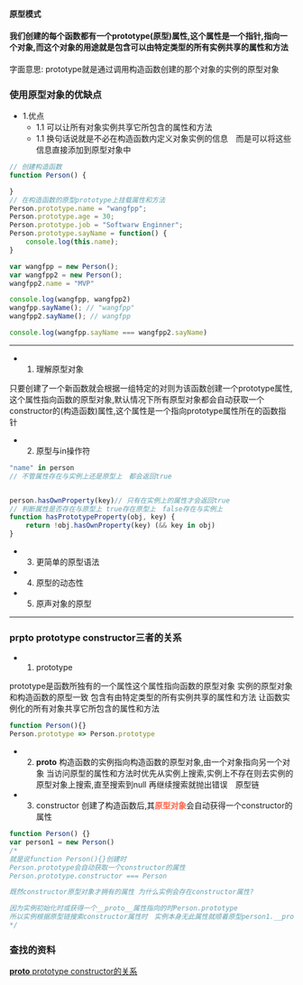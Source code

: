 #### 原型模式


#### 我们创建的每个函数都有一个prototype(原型)属性,这个属性是一个指针,指向一个对象,而这个对象的用途就是包含可以由特定类型的所有实例共享的属性和方法
字面意思:
    prototype就是通过调用构造函数创建的那个对象的实例的原型对象

### 使用原型对象的优缺点
- 1.优点
    - 1.1 可以让所有对象实例共享它所包含的属性和方法
    - 1.1 换句话说就是不必在构造函数内定义对象实例的信息　而是可以将这些信息直接添加到原型对象中 
```javascript
// 创建构造函数
function Person() {

}
// 在构造函数的原型prototype上挂载属性和方法
Person.prototype.name = "wangfpp";
Person.prototype.age = 30;
Person.prototype.job = "Softwarw Enginner";
Person.prototype.sayName = function() {
    console.log(this.name);
}

var wangfpp = new Person();
var wangfpp2 = new Person();
wangfpp2.name = "MVP"

console.log(wangfpp, wangfpp2)
wangfpp.sayName(); // "wangfpp"
wangfpp2.sayName(); // wangfpp

console.log(wangfpp.sayName === wangfpp2.sayName)

```
<hr/>

- 1. 理解原型对象

只要创建了一个新函数就会根据一组特定的对则为该函数创建一个prototype属性,这个属性指向函数的原型对象,默认情况下所有原型对象都会自动获取一个constructor的(构造函数)属性,这个属性是一个指向prototype属性所在的函数指针

- 2. 原型与in操作符
```javascript
"name" in person 
// 不管属性存在与实例上还是原型上　都会返回true


person.hasOwnProperty(key)// 只有在实例上的属性才会返回true
// 判断属性是否存在与原型上 true存在原型上　false存在与实例上
function hasPrototypeProperty(obj, key) {
    return !obj.hasOwnProperty(key) (&& key in obj)
}
```


- 3. 更简单的原型语法


- 4. 原型的动态性


- 5. 原声对象的原型


<hr/>

### __prpto__ prototype constructor三者的关系

- 1. prototype

prototype是函数所独有的一个属性这个属性指向函数的原型对象
实例的原型对象和构造函数的原型一致
包含有由特定类型的所有实例共享的属性和方法
让函数实例化的所有对象共享它所包含的属性和方法
```javascript
function Person(){}
Person.prototype => Person.prototype
```

- 2. __proto__
构造函数的实例指向构造函数的原型对象,由一个对象指向另一个对象
当访问原型的属性和方法时优先从实例上搜索,实例上不存在则去实例的原型对象上搜索,直至搜索到null 再继续搜索就抛出错误　原型链

- 3. constructor
创建了构造函数后,其<strong style="color:tomato">原型对象</strong>会自动获得一个constructor的属性
```javascript
function Person() {}
var person1 = new Person()
/*
就是说function Person(){}创建时
Person.prototype会自动获取一个constructor的属性
Person.prototype.constructor === Person

既然constructor原型对象才拥有的属性 为什么实例会存在constructor属性?

因为实例初始化时或获得一个__proto__属性指向的时Person.prototype
所以实例根据原型链搜索constructor属性时　实例本身无此属性就顺着原型person1.__proto__ => Person.prototype
*/

```

### 查找的资料
[__proto__ prototype constructor的关系](https://blog.csdn.net/cc18868876837/article/details/81211729)